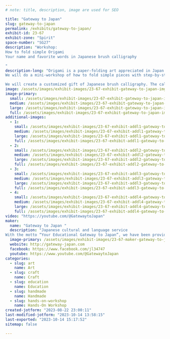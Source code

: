 ```yaml
---
# note: title, description, image are used for SEO

title: "Gateway to Japan"
slug: gateway-to-japan
permalink: /exhibits/gateway-to-japan/
exhibit-id: 23-67
exhibit-zone: "Spirit"
space-number: "SG27"
description: "Workshop: 
How to fold simple Origami
Your name and favorite words in Japanese brush calligraphy 

"
description-long: "Origami is a paper-folding art appreciated in Japan and worldwide. 
We will do a mini-workshop of how to fold simple pieces with step-by-step instruction. 

We will create a customized gift of Japanese brush calligraphy. The calligraphy artist will write your names and favorite words translated in Japanese. Options to be printed on a tote bag or T-shirt. "
image: /assets/images/exhibit-images/23-67-exhibit-gateway-to-japan-img-3672-large.jpeg
image-primary: 
  small: /assets/images/exhibit-images/23-67-exhibit-gateway-to-japan-img-3672-small.jpeg
  medium: /assets/images/exhibit-images/23-67-exhibit-gateway-to-japan-img-3672-medium.jpeg
  large: /assets/images/exhibit-images/23-67-exhibit-gateway-to-japan-img-3672-large.jpeg
  full: /assets/images/exhibit-images/23-67-exhibit-gateway-to-japan-img-3672-full.jpeg
additional-images: 
  - 1:
    small: /assets/images/exhibit-images/23-67-exhibit-addl1-gateway-to-japan-img-0230-small.jpeg
    medium: /assets/images/exhibit-images/23-67-exhibit-addl1-gateway-to-japan-img-0230-medium.jpeg
    large: /assets/images/exhibit-images/23-67-exhibit-addl1-gateway-to-japan-img-0230-large.jpeg
    full: /assets/images/exhibit-images/23-67-exhibit-addl1-gateway-to-japan-img-0230-full.jpeg
  - 2:
    small: /assets/images/exhibit-images/23-67-exhibit-addl2-gateway-to-japan-img-0626-small.jpeg
    medium: /assets/images/exhibit-images/23-67-exhibit-addl2-gateway-to-japan-img-0626-medium.jpeg
    large: /assets/images/exhibit-images/23-67-exhibit-addl2-gateway-to-japan-img-0626-large.jpeg
    full: /assets/images/exhibit-images/23-67-exhibit-addl2-gateway-to-japan-img-0626-full.jpeg
  - 3:
    small: /assets/images/exhibit-images/23-67-exhibit-addl3-gateway-to-japan-img-0906-small.jpeg
    medium: /assets/images/exhibit-images/23-67-exhibit-addl3-gateway-to-japan-img-0906-medium.jpeg
    large: /assets/images/exhibit-images/23-67-exhibit-addl3-gateway-to-japan-img-0906-large.jpeg
    full: /assets/images/exhibit-images/23-67-exhibit-addl3-gateway-to-japan-img-0906-full.jpeg
  - 4:
    small: /assets/images/exhibit-images/23-67-exhibit-addl4-gateway-to-japan-img-0920-small.jpeg
    medium: /assets/images/exhibit-images/23-67-exhibit-addl4-gateway-to-japan-img-0920-medium.jpeg
    large: /assets/images/exhibit-images/23-67-exhibit-addl4-gateway-to-japan-img-0920-large.jpeg
    full: /assets/images/exhibit-images/23-67-exhibit-addl4-gateway-to-japan-img-0920-full.jpeg
video: "https://youtube.com/@GatewaytoJapan"
maker: 
  name: "Gateway to Japan "
  description: "Japanese cultural and language service 
With the motto “Your Educational Gateway to Japan”, we have been providing an authentic cultural experience and language service in Central Florida since 2006."
  image-primary: /assets/images/exhibit-images/23-67-maker-gateway-to-japan-img-0201-medium.jpeg
  website: http://gateway-japan.com
  facebook: https://www.facebook.com/jl34747
  youtube: https://www.youtube.com/@GatewaytoJapan
categories: 
  - slug: art
    name: Art
  - slug: craft
    name: Craft
  - slug: education
    name: Education
  - slug: handmade
    name: Handmade
  - slug: hands-on-workshop
    name: Hands-On Workshop
created-jotform: "2023-08-22 23:00:11"
last-modified-jotform: "2023-10-14 13:58:15"
last-exported: "2023-10-14 15:17:52"
sitemap: false

---
```

